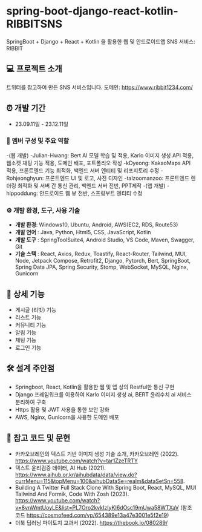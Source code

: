 # spring-boot-django-react-kotlin-RIBBITSNS
SpringBoot + Django + React + Kotlin 을 활용한 웹 및 안드로이드앱 SNS 서비스: RIBBIT

## 💻 프로젝트 소개
트위터를 참고하여 만든 SNS 서비스입니다.
도메인: https://www.ribbit1234.com/
<br>

## ⏰ 개발 기간
* 23.09.11일 - 23.12.11일

### 👤 멤버 구성 및 주요 역할
 -(웹 개발)
   -Julian-Hwang: Bert AI 모델 학습 및 적용, Karlo 이미지 생성 API 적용, 웹소켓 채팅 기능 적용, 도메인 배포, 포트폴리오 작성
   -kDyeong: KakaoMaps API 적용, 프론트엔드 기능 최적화, 백엔드 서버 엔티티 및 리포지토리 수정
   -Rohjeonghyun: 프론트엔드 UI 및 로고, 사진 디자인
   -talzoomanzoo: 프론트엔드 렌더링 최적화 및 서버 간 통신 관리, 백엔드 서버 전반, PPT제작
  -(앱 개발)
   -hippoddung: 안드로이드 웹 뷰 전반, 스프링부트 엔티티 수정

### ⚙️ 개발 환경, 도구, 사용 기술
- **개발 환경**: Windows10, Ubuntu, Android, AWS(EC2, RDS, Route53)
- **개발 언어** : Java, Python, Html5, CSS, JavaScript, Kotlin
- **개발 도구** : SpringToolSuite4, Android Studio, VS Code, Maven, Swagger, Git
- **기술 스택** : React, Axios, Redux, Toastify, React-Router, Tailwind, MUI, Node, Jetpack Compose, Retrofit2, Django, Pytorch, Bert, SpringBoot, Spring Data JPA, Spring Security, Stomp, WebSocket, MySQL, Nginx, Gunicorn

## 📌 상세 기능
 - 게시글 (리빗) 기능
 - 리스트 기능
 - 커뮤니티 기능
 - 알림 기능
 - 채팅 기능
 - 로그인 기능
  
## 🛠 설계 주안점
 - Springboot, React, Kotlin을 활용한 웹 및 앱 상의 Restful한 통신 구현
 - Django 프레임워크를 이용하여 Karlo 이미지 생성 ai, BERT 윤리수치 ai 서비스 분리하여 구축
 - Https 활용 및 JWT 사용을 통한 보안 강화
 - AWS, Nginx, Gunicorn을 사용한 도메인 배포
   
## 📓 참고 코드 및 문헌
 - 카카오브레인의 텍스트 기반 이미지 생성 기술 소개, 카카오브레인 (2022). https://www.youtube.com/watch?v=tar1ZzeTRTY
 - 텍스트 윤리검증 데이터, AI Hub (2021). https://www.aihub.or.kr/aihubdata/data/view.do?currMenu=115&topMenu=100&aihubDataSe=realm&dataSetSn=558.
 - Building A Twitter Full Stack Clone With Spring Boot, React, MySQL, MUI Tailwind  And Formik, Code With Zosh (2023). https://www.youtube.com/watch?v=8vnWmtUoyLE&list=PL7Oro2kvkIzIyKI6dOsc19mUwa58WTXaV (참조 코드 https://cosmofeed.com/vp/654389e13a47e3001e5f2e19)
 - 더북 딥러닝 파이토치 교과서 (2022). https://thebook.io/080289/
